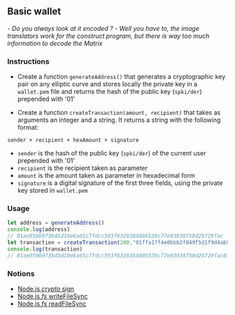 ## Basic wallet

_- Do you always look at it encoded ?_
_- Well you have to, the image translators work for the construct program, but there is way too much information to decode the Matrix_

### Instructions

- Create a function `generateAddress()` that generates a cryptographic key pair on any elliptic curve and stores locally the private key in a `wallet.pem` file and returns the hash of the public key (`spki/der`) prepended with '01'

- Create a function `createTransaction(amount, recipient)` that takes as arguments an integer and a string. It returns a string with the following format:

`sender + recipient + hexAmount + signature`

- `sender` is the hash of the public key (`spki/der`) of the current user prepended with '01'
- `recipient` is the recipient taken as parameter
- `amount` is the amount taken as parameter in hexadecimal form
- `signature` is a digital signature of the first three fields, using the private key stored in `wallet.pem`

### Usage

```js
let address = generateAddress() 
console.log(address)
// 01ae9596973b45d10e6a65c7fdcc593f63283bd405539c77e83938750d29729fac
let transaction = createTransaction(200,"01ffa17f4e0bbb2f049f5d1f9d4ab9fad967e6b0ed9a8fc94563d0b4e47b62e169")
console.log(transaction)
// 01ae9596973b45d10e6a65c7fdcc593f63283bd405539c77e83938750d29729fac01ffa17f4e0bbb2f049f5d1f9d4ab9fad967e6b0ed9a8fc94563d0b4e47b62e1692003045022017cdeb0e982e0705044caeb73db8d86992282f466c8b124cff0bfef64ae8be72022100ec4c6025d83a726bb483ebd05e53da37de28eaeb5db85068e355974c3caffaa4
```

### Notions

- [Node.js _crypto_ sign](https://nodejs.org/docs/latest-v14.x/api/crypto.html#crypto_class_sign)
- [Node.js _fs_ writeFileSync](https://nodejs.org/docs/latest-v14.x/api/fs.html#fs_fs_writefilesync_file_data_options)
- [Node.js _fs_ readFileSync](https://nodejs.org/docs/latest-v14.x/api/fs.html#fs_fs_readfilesync_path_options)
